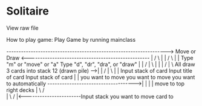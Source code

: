 # Solitaire

View raw file

How to play game:
Play Game by running mainclass


 ------------------------------------------------------------------>  Move or Draw  <--------------------------------------------------
 |                                                                   /            \                                                    | 
 |                                                                  /              \                                                   |
 |                                          Type "m" or "move" or "a"               Type "d", "dr", "dra", or "draw"                   |
 |                                         /            |            \                               |                                 |
 |                                        /             |             \                 All draw 3 cards into stack 12 (drawn pile) -->|
 |                                       /              |              \                                                               |
 |                       Input stack of card    Input title of card     Input stack of card                                            |
 |                        you want to move       you want to move       you want to automatically ------------------------------------>|
 |                              |                       |               move to top right decks 
 |                               \                     /        
 |                                \                   /
 |<-----------------------Input stack you want to move card to
